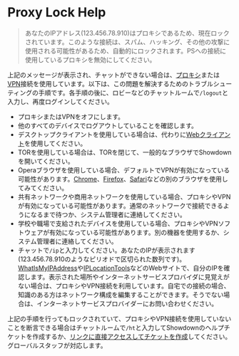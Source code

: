 # Proxy Lock Help

> あなたのIPアドレス(123.456.78.910)はプロキシであるため、現在ロックされています。このような接続は、スパム、ハッキング、その他の攻撃に使用される可能性があるため、自動的にロックされます。PSへの接続に使用しているプロキシを無効にしてください。

上記のメッセージが表示され、チャットができない場合は、[プロキシ](https://ja.wikipedia.org/wiki/%E3%83%97%E3%83%AD%E3%82%AD%E3%82%B7)または[VPN](https://ja.wikipedia.org/wiki/Virtual_Private_Network)接続を使用しています。以下は、この問題を解決するためのトラブルシューティングの手順です。各手順の後に、ロビーなどのチャットルームで`/logout`と入力し、再度ログインしてください。
- プロキシまたはVPNをオフにします。
- 他のすべてのデバイスでログアウトしていることを確認します。
- デスクトップクライアントを使用している場合は、代わりに[Webクライアント](https://play.pokemonshowdown.com)を使用してください。
- TORを使用している場合は、TORを閉じて、一般的なブラウザでShowdownを開いてください。
- Operaブラウザを使用している場合、デフォルトでVPNが有効になっている可能性があります。[Chrome](https://ja.wikipedia.org/wiki/Google_Chrome)、[Firefox](https://ja.wikipedia.org/wiki/Mozilla_Firefox)、[Safari](https://ja.wikipedia.org/wiki/Safari)などの別のブラウザを使用してみてください。
- 共有ネットワークや商用ネットワークを使用している場合、プロキシやVPNが有効になっている可能性があります。通常のネットワークで接続できるようになるまで待つか、システム管理者に連絡してください。
- 学校や職場で支給されたデバイスを使用している場合、プロキシやVPNソフトウェアが有効になっている可能性があります。別の機器を使用するか、システム管理者に連絡してください。
- チャットで`/ip`と入力してください。あなたのIPが表示されます(123.456.78.910のようなピリオドで区切られた数列です)。[WhatIsMyIPAddress](https://whatismyipaddress.com/)や[IPLocationTools](https://www.iplocationtools.com/)などのWebサイトで、自分のIPを確認します。表示された場所やインターネットサービスプロバイダに見覚えがない場合は、プロキシやVPN接続を利用しています。自宅での接続の場合、知識のある方はネットワーク構成を編集することができます。そうでない場合は、インターネットサービスプロバイダーにお問い合わせください。

上記の手順を行ってもロックされていて、プロキシやVPN接続を使用していないことを断言できる場合はチャットルームで`/ht`と入力してShowdownのヘルプチケットを作成するか、[リンクに直接アクセスしてチケットを作成](https://play.pokemonshowdown.com/view-help-request)してください。グローバルスタッフが対応します。
